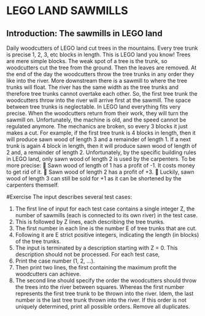 # LEGO LAND SAWMILLS

## Introduction: The sawmills in LEGO land
Daily woodcutters of LEGO land cut trees in the mountains. Every tree trunk is precise 1, 2, 3, etc
blocks in length. This is LEGO land you know! Trees are mere simple blocks. The weak spot of a tree
is the trunk, so woodcutters cut the tree from the ground. Then the leaves are removed. At the end of
the day the woodcutters throw the tree trunks in any order they like into the river.
More downstream there is a sawmill to where the tree trunks will float. The river has the same width
as the tree trunks and therefore tree trunks cannot overtake each other. So, the first tree trunk the
woodcutters throw into the river will arrive first at the sawmill. The space between tree trunks is
neglectable. In LEGO land everything fits very precise.
When the woodcutters return from their work, they will turn the sawmill on. Unfortunately, the
machine is old, and the speed cannot be regulated anymore. The mechanics are broken, so every 3
blocks it just makes a cut. For example, if the first tree trunk is 4 blocks in length, then it will produce
sawn wood of length 3 and a remainder of length 1. If a next trunk is again 4 block in length, then it
will produce sawn wood of length of 2 and, a remainder of length 2.
Unfortunately, by the specific building rules in LEGO land, only sawn wood of length 2 is used by the
carpenters. To be more precise:
 Sawn wood of length of 1 has a profit of -1. It costs money to get rid of it.
 Sawn wood of length 2 has a profit of +3.
 Luckily, sawn wood of length 3 can still be sold for +1 as it can be shortened by the carpenters
themself.

#Exercise
The input describes several test cases:
1. The first line of input for each test case contains a single integer Z, the number of sawmills
(each is connected to its own river) in the test case.
2. This is followed by Z lines, each describing the tree trunks.
3. The first number in each line is the number E of tree trunks that are cut.
4. Following it are E strict positive integers, indicating the length (in blocks) of the tree trunks.
5. The input is terminated by a description starting with Z = 0.
This description should not be processed.
For each test case,
1. Print the case number (1, 2, ...).
2. Then print two lines, the first containing the maximum profit the woodcutters can achieve.
3. The second line should specify the order the woodcutters should throw the trees into the river
between squares. Whereas the first number represents the first tree trunk to be thrown into
the river. Idem, the last number is the last tree trunk thrown into the river. If this order is not
uniquely determined, print all possible orders. Remove all duplicates.
